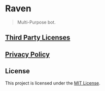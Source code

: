 # Raven

> Multi-Purpose bot.

## [Third Party Licenses](https://github.com/blue-toaster/raven/blob/main/THIRD_PARTY_LICENSES.md)

## [Privacy Policy](https://github.com/blue-toaster/raven/blob/main/.github/PRIVACY_POLICY.md)

## License

This project is licensed under the [MIT License](https://github.com/blue-toaster/raven/blob/main/LICENSE.md).
